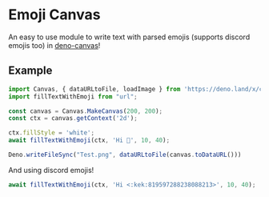 # Emoji Canvas

An easy to use module to write text with parsed emojis (supports discord emojis too) in [deno-canvas](https://deno.land/x/canvas@v1.1.3)!

## Example

```ts
import Canvas, { dataURLtoFile, loadImage } from 'https://deno.land/x/canvas@v1.1.3/mod.ts';
import fillTextWithEmoji from "url";

const canvas = Canvas.MakeCanvas(200, 200);
const ctx = canvas.getContext('2d');

ctx.fillStyle = 'white';
await fillTextWithEmoji(ctx, 'Hi 🤣', 10, 40); 

Deno.writeFileSync("Test.png", dataURLtoFile(canvas.toDataURL()))
```

And using discord emojis!

```ts
await fillTextWithEmoji(ctx, 'Hi <:kek:819597288238088213>', 10, 40); 
```